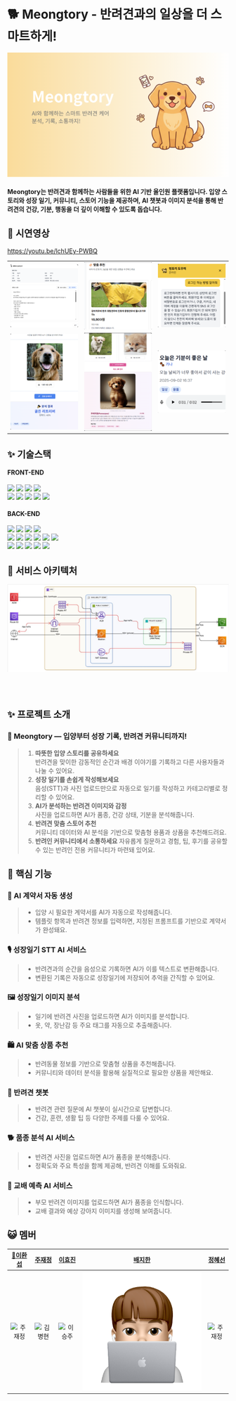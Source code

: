# 🐕 Meongtory - 반려견과의 일상을 더 스마트하게!
![Meongtory 메인](./assets/main.png)
#### Meongtory는 반려견과 함께하는 사람들을 위한 AI 기반 올인원 플랫폼입니다. 입양 스토리와 성장 일기, 커뮤니티, 스토어 기능을 제공하며, AI 챗봇과 이미지 분석을 통해 반려견의 건강, 기분, 행동을 더 깊이 이해할 수 있도록 돕습니다.
## 🎥 시연영상

https://youtu.be/lchUEy-PWBQ

<table>
  <tr>
    <td><img src="./assets/ai계약서.png" alt="AI 입양 계약서 생성" width="200"/></td>
    <td><img src="./assets/ai맞춤상품추천.png" alt="AI 맞춤 상품 추천" width="200"/></td>
    <td><img src="./assets/챗봇.png" alt="AI 챗봇" width="200"/></td>
  </tr>
  <tr>
    <td><img src="./assets/품종분석.png" alt="반려견 품종 분석" width="200"/></td>
    <td><img src="./assets/교배.png" alt="반려견 교배 추천" width="200"/></td>
    <td><img src="./assets/성장일기stt.png" alt="성장 일기 STT 기록" width="200"/></td>
  </tr>
</table>


## ✨ 기술스택
#### FRONT-END
<img src="https://img.shields.io/badge/HTML-E34F26?style=for-the-badge&logo=HTML5&logoColor=white"/> <img src="https://img.shields.io/badge/styled components-DB7093?style=for-the-badge&logo=styled-components&logoColor=white"/> <img src="https://img.shields.io/badge/JavaScript-F7DF1E?style=for-the-badge&logo=JavaScript&logoColor=black"/> <img src="https://img.shields.io/badge/Redux Toolkit-764ABC?style=for-the-badge&logo=Redux&logoColor=white"/> <br> <img src="https://img.shields.io/badge/React-61DAFB?style=for-the-badge&logo=React&logoColor=black"/> <img src="https://img.shields.io/badge/Axios-5A29E4?style=for-the-badge&logo=Axios&logoColor=white"/> <img src="https://img.shields.io/badge/GitHub Actions-2088FF?style=for-the-badge&logo=GitHub Actions&logoColor=white"/> <img src="https://img.shields.io/badge/sockjs-333333?style=for-the-badge&logo=sockjs&logoColor=white"/> <img src="https://img.shields.io/badge/stomp-333333?style=for-the-badge&logo=stomp&logoColor=white"/>

#### BACK-END
<img src="https://img.shields.io/badge/Spring Boot-6DB33F?style=for-the-badge&logo=Spring Boot&logoColor=white"/> <img src="https://img.shields.io/badge/Spring Cloud-6DB33F?style=for-the-badge&logo=Spring&logoColor=white"/> <img src="https://img.shields.io/badge/Spring Security-6DB33F?style=for-the-badge&logo=Spring Security&logoColor=white"/> <img src="https://img.shields.io/badge/MySQL-4479A1?style=for-the-badge&logo=MySQL&logoColor=white"> <br> <img src="https://img.shields.io/badge/Amazon RDS-527FFF?style=for-the-badge&logo=Amazon RDS&logoColor=white"/> <img src="https://img.shields.io/badge/Amazon S3-569A31?style=for-the-badge&logo=Amazon S3&logoColor=white"/> 
<img src="https://img.shields.io/badge/Amazon EC2-FF9900?style=for-the-badge&logo=Amazon EC2&logoColor=white"/> <img src="https://img.shields.io/badge/sockjs-333333?style=for-the-badge&logo=sockjs&logoColor=white"/> <img src="https://img.shields.io/badge/stomp-333333?style=for-the-badge&logo=stomp&logoColor=white"/> <img src="https://img.shields.io/badge/GitHub Actions-2088FF?style=for-the-badge&logo=GitHub Actions&logoColor=white"/>
<br>
<img src="https://img.shields.io/badge/Appache Kafka-231F20?style=for-the-badge&logo=apachekafka&logoColor=white"/>
<img src="https://img.shields.io/badge/Kafka Connect-231F20?style=for-the-badge&logo=apachekafka&logoColor=white"/>
<img src="https://img.shields.io/badge/Docker-2496ED?style=for-the-badge&logo=docker&logoColor=white"/>
<img src="https://img.shields.io/badge/Grafana-F46800?style=for-the-badge&logo=grafana&logoColor=white"/>
<img src="https://img.shields.io/badge/Prometheus-E6522C?style=for-the-badge&logo=prometheus&logoColor=white"/>
## 🔧 서비스 아키텍처

![아키텍쳐](./assets/architecture.jpg)


<br>

<br>


## ✨ 프로젝트 소개
### 🐾 Meongtory — 입양부터 성장 기록, 반려견 커뮤니티까지!
>1. **따뜻한 입양 스토리를 공유하세요**  
   반려견을 맞이한 감동적인 순간과 배경 이야기를 기록하고 다른 사용자들과 나눌 수 있어요.
>2. **성장 일기를 손쉽게 작성해보세요**  
   음성(STT)과 사진 업로드만으로 자동으로 일기를 작성하고 카테고리별로 정리할 수 있어요.
>3. **AI가 분석하는 반려견 이미지와 감정**  
   사진을 업로드하면 AI가 품종, 건강 상태, 기분을 분석해줍니다.
>4. **반려견 맞춤 스토어 추천**  
   커뮤니티 데이터와 AI 분석을 기반으로 맞춤형 용품과 상품을 추천해드려요.
>5. **반려인 커뮤니티에서 소통하세요**
   자유롭게 질문하고 경험, 팁, 후기를 공유할 수 있는 반려인 전용 커뮤니티가 마련돼 있어요.


## 🌟 핵심 기능

### 📜 AI 계약서 자동 생성

> * 입양 시 필요한 계약서를 AI가 자동으로 작성해줍니다.
> * 템플릿 항목과 반려견 정보를 입력하면, 지정된 프롬프트를 기반으로 계약서가 완성돼요.

### 🎙 성장일기 STT AI 서비스

> * 반려견과의 순간을 음성으로 기록하면 AI가 이를 텍스트로 변환해줍니다.
> * 변환된 기록은 자동으로 성장일기에 저장되어 추억을 간직할 수 있어요.

### 🖼 성장일기 이미지 분석

> * 일기에 반려견 사진을 업로드하면 AI가 이미지를 분석합니다.
> * 옷, 약, 장난감 등 주요 태그를 자동으로 추출해줍니다.

### 🛍 AI 맞춤 상품 추천

> * 반려동물 정보를 기반으로 맞춤형 상품을 추천해줍니다.
> * 커뮤니티와 데이터 분석을 활용해 실질적으로 필요한 상품을 제안해요.

### 💬 반려견 챗봇

> *  반려견 관련 질문에 AI 챗봇이 실시간으로 답변합니다.
> *  건강, 훈련, 생활 팁 등 다양한 주제를 다룰 수 있어요.

### 🐕 품종 분석 AI 서비스

> *  반려견 사진을 업로드하면 AI가 품종을 분석해줍니다.
> *  정확도와 주요 특성을 함께 제공해, 반려견 이해를 도와줘요.

### 🧬 교배 예측 AI 서비스

> *  부모 반려견 이미지를 업로드하면 AI가 품종을 인식합니다.
> *  교배 결과와 예상 강아지 이미지를 생성해 보여줍니다.


## 😺 멤버
|[🔰이환섭](http)|[주재정](https://github.com/Rabbokki)|[이효진](http)|[배지한](http)|[정혜선](http)|            
|:---:|:---:|:---:|:---:|:---:|
|<img width="150" alt="주재정" src="https://github.com/user-attachments/assets/18515cc2-4d52-4335-b7ae-989b4aa3b807">|<img width="170" alt="김병현" src="https://github.com/user-attachments/assets/54cb7bdd-8a7e-417b-9630-60ca5620b859">|<img width="150" alt="이승주" src="https://github.com/user-attachments/assets/5d909775-e3ab-4575-a8c7-0f527fff9452">|![Meongtory 배지한](./assets/heum.png)|<img width="150" alt="주재정" src="https://github.com/user-attachments/assets/87ad6957-f868-470a-bdc4-4eed93766d36">|



